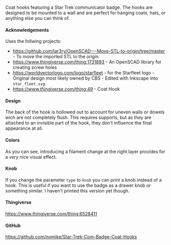 Coat hooks featuring a Star Trek communicator badge. The hooks are designed to be mounted to a wall and are perfect for hanging coats, hats, or anything else you can think of.

#### Acknowledgements

Uses the follwing projects:

* <https://github.com/lar3ry/OpenSCAD---Move-STL-to-origin/tree/master> - To move the imported STL to the origin.
* <https://www.thingiverse.com/thing:1731893> - An OpenSCAD library for creating screw holes
* <https://worldvectorlogo.com/logo/starfleet> - for the Starfleet logo - Original design most likely owned by CBS - Edited with Inkscape into `star_fleet.svg`.
* <https://www.thingiverse.com/thing:49> - Coat Hook

#### Design

The back of the hook is hollowed out to account for uneven walls or dowels wich are not completely flush. This requires supports, but as they are attached to an invisible part of the hook, they don't influence the final appearance at all.

#### Colors

As you can see, introducing a filament change at the right layer provides for a very nice visual effect.

#### Knob

If you change the parameter `type` to `knob` you can print a knob instead of a hook. This is useful if you want to use the badge as a drawer knob or something similar. I haven't printed this version yet though.

#### Thingiverse

<https://www.thingiverse.com/thing:6528411>

#### GitHub

<https://github.com/nomike/Star-Trek-Com-Badge-Coat-Hooks>

